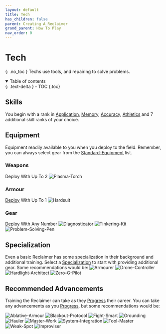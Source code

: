 ```yaml
---
layout: default
title: Tech
has_children: false
parent: Creating A Reclaimer
grand_parent: How To Play
nav_order: 0
---
```

# Tech
{: .no_toc }
Techs use tools, and repairing to solve problems.

<details open markdown="block">
  <summary>
    Table of contents
  </summary>
  {: .text-delta }
- TOC
{:toc}
</details>

## Skills

You begin with a rank in [Application](Game/Core/Intelligence#Application), [Memory](Game/Core/Intelligence#Memory), [Accuracy](Game/Core/Agility#Accuracy), [Athletics](Game/Core/Strength#Athletics) and 7 additional skill ranks of your choice.

## Equipment
Equipment readily available to you when you deploy to the field. Remember, you can always select gear from the [Standard-Equipment](Game/Standard-Equipment) list.

### Weapons
Deploy With Up To 2
![Plasma-Torch](Game/Blocks/Plasma-Torch)
### Armour
[Deploy](Game/Deployment) With Up To 1
![Hardsuit](Game/Blocks/Hardsuit)
### Gear
[Deploy](Game/Deployment) With Any Number
![Diagnosticator](Game/Blocks/Diagnosticator)
![Tinkering-Kit](Game/Blocks/Tinkering-Kit)
![Problem-Solving-Pen](Game/Blocks/Problem-Solving-Pen)

## Specialization
Even a basic Reclaimer has some specialization in their background and additional training. Select a [Specialization](Game/Advancement-List?Specialization=true) to start with providing additional gear. Some recommendations would be:
![Armourer](Game/Blocks/Armourer)
![Drone-Controller](Game/Blocks/Drone-Controller)
![Hardlight-Architect](Game/Blocks/Hardlight-Architect)
![Zero-G-Pilot](Game/Blocks/Zero-G-Pilot)

## Recommended Advancements
Training the Reclaimer can take as they [Progress](Game/Progress) their career. You can take any advancements as you [Progress](Game/Progress), but some recommendations would be:

![Ablative-Armour](Game/Blocks/Ablative-Armour)
![Blackout-Protocol](Game/Blocks/Blackout-Protocol)
![Fight-Smart](Game/Blocks/Fight-Smart)
![Grounding](Game/Blocks/Grounding)
![Hauler](Game/Blocks/Hauler)
![Master-Work](Game/Blocks/Master-Work)
![System-Integration](Game/Blocks/System-Integration)
![Tool-Master](Game/Blocks/Tool-Master)
![Weak-Spot](Game/Blocks/Weak-Spot)
![Improviser](Game/Blocks/Improviser)